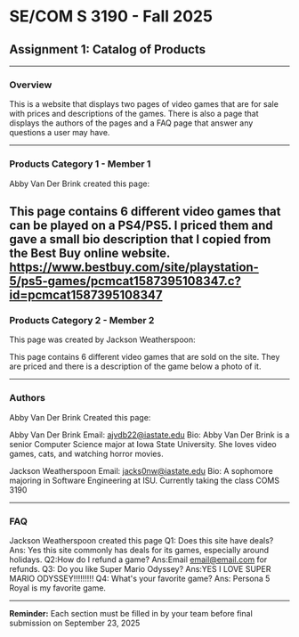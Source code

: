 # SE/COM S 3190 - Fall 2025

## Assignment 1: Catalog of Products

---

### Overview

This is a website that displays two pages of video games that are for sale with prices and descriptions of the games. There is also a page that displays the authors of the pages and a FAQ page that answer any questions a user may have.

---

### Products Category 1 - Member 1

Abby Van Der Brink created this page:

This page contains 6 different video games that can be played on a PS4/PS5. I priced them and gave a small bio description that I copied from the Best Buy online website.
https://www.bestbuy.com/site/playstation-5/ps5-games/pcmcat1587395108347.c?id=pcmcat1587395108347
---

### Products Category 2 - Member 2
This page was created by Jackson Weatherspoon:

This page contains 6 different video games that are sold on the site. They are priced and there is a description of the game below a photo of it. 

---

### Authors
Abby Van Der Brink Created this page:

Abby Van Der Brink
Email: ajvdb22@iastate.edu
Bio: Abby Van Der Brink is a senior Computer Science major at Iowa State University. She loves video games, cats, and watching horror movies.

Jackson Weatherspoon
Email: jacks0nw@iastate.edu
Bio: A sophomore majoring in Software Engineering at ISU. Currently taking the class COMS 3190


---

### FAQ
Jackson Weatherspoon created this page
Q1: Does this site have deals? Ans: Yes this site commonly has deals for its games, especially around holidays.
Q2:How do I refund a game? Ans:Email email@email.com for refunds.
Q3: Do you like Super Mario Odyssey? Ans:YES I LOVE SUPER MARIO ODYSSEY!!!!!!!!!
Q4: What's your favorite game? Ans: Persona 5 Royal is my favorite game.

---

**Reminder:** Each section must be filled in by your team before final submission on September 23, 2025
